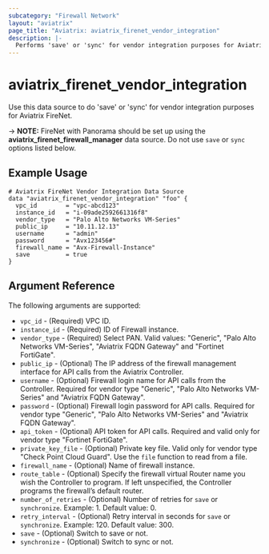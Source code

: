 ```yaml
---
subcategory: "Firewall Network"
layout: "aviatrix"
page_title: "Aviatrix: aviatrix_firenet_vendor_integration"
description: |-
  Performs 'save' or 'sync' for vendor integration purposes for Aviatrix FireNet.
---
```


# aviatrix_firenet_vendor_integration

Use this data source to do 'save' or 'sync' for vendor integration purposes for Aviatrix FireNet.

-> **NOTE:** FireNet with Panorama should be set up using the **aviatrix_firenet_firewall_manager** data source. Do not use `save` or `sync` options listed below.

## Example Usage

```hcl
# Aviatrix FireNet Vendor Integration Data Source
data "aviatrix_firenet_vendor_integration" "foo" {
  vpc_id        = "vpc-abcd123"
  instance_id   = "i-09ade2592661316f8"
  vendor_type   = "Palo Alto Networks VM-Series"
  public_ip     = "10.11.12.13"
  username      = "admin"
  password      = "Avx123456#"
  firewall_name = "Avx-Firewall-Instance"
  save          = true
}
```

## Argument Reference

The following arguments are supported:

* `vpc_id` - (Required) VPC ID.
* `instance_id` - (Required) ID of Firewall instance.
* `vendor_type` - (Required) Select PAN. Valid values: "Generic", "Palo Alto Networks VM-Series", "Aviatrix FQDN Gateway" and "Fortinet FortiGate".
* `public_ip` - (Optional) The IP address of the firewall management interface for API calls from the Aviatrix Controller.
* `username` - (Optional) Firewall login name for API calls from the Controller. Required for vendor type "Generic", "Palo Alto Networks VM-Series" and "Aviatrix FQDN Gateway".
* `password` - (Optional) Firewall login password for API calls. Required for vendor type "Generic", "Palo Alto Networks VM-Series" and "Aviatrix FQDN Gateway".
* `api_token` - (Optional) API token for API calls. Required and valid only for vendor type "Fortinet FortiGate".  
* `private_key_file` - (Optional) Private key file. Valid only for vendor type "Check Point Cloud Guard". Use the `file` function to read from a file.
* `firewall_name` - (Optional) Name of firewall instance.
* `route_table` - (Optional) Specify the firewall virtual Router name you wish the Controller to program. If left unspecified, the Controller programs the firewall’s default router.
* `number_of_retries` - (Optional) Number of retries for `save` or `synchronize`. Example: 1. Default value: 0.
* `retry_interval` - (Optional) Retry interval in seconds for `save` or `synchronize`. Example: 120. Default value: 300.
* `save` - (Optional) Switch to save or not.
* `synchronize` - (Optional) Switch to sync or not.
